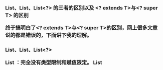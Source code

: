 ### List、List<Object>、List<?> 的三者的区别以及 <? extends T>与<? super T> 的区别

终于搞明白了<? extends T>与<? super T>的区别，网上很多文章说的都是错误的，下面讲下我的理解。

#### List、List<Object>、List<?>

List ：完全没有类型限制和赋值限定。
List<Object> ：看似用法与List一样，但是在接受其他泛型赋值时会出现编译错误。
List<?>：是一个泛型，在没有赋值前，表示可以接受任何类型的集合赋值，但赋值之后不能往里面随便添加元素，但可以remove和clear，并非immutable(不可变)集合。List<?>一般作为参数来接收外部集合，或者返回一个具体元素类型的集合，也称为通配符集合。
代码验证：

![image-20200402212520699](D:\文章\java\基础\image-20200402212520699.png)

![image-20200402212551190](D:\文章\java\基础\image-20200402212551190.png)



#### <? extends T>与<? super T>

List 最大的问题是只能放置一种类型，为了放置多种受泛型约束的类型，出现了 <? extends T>与<? super T> 两种语法。简单来说， <? extends T> 是Get First，适用于取出集合元素消费的场景；<? super T>是Put First，适用于生产集合元素为主的场景。

<? super T> : 里面放的是T或T的子类元素，注意理解，<? super T>是给集合设置了一个界限，不能往里放T以上的类型，但是可以安全的插入T或T子类。因为有上界，可以安全的插入上界类型的子类。但是读取出来时，因为无法确定具体是什么子类型，所以只能统一转为上届类型，泛型丢失。



<? extends T> ：里面放的也是T或T的子类。那可能你会疑惑，这又什么区别呢？，<? extends T> 一般是用作方法的入参，用来限制传进来的参数必须只能是某个T类或其子类，这样我的方法可以统一向上强制转型为T进行处理。任何元素都不得添加进<? extends T>集合内。记住<? extends T>不能add元素进去。因为我们并不知道传进来的是什么具体的子类。





代码示例如下，以加菲猫、猫、动物为例，说明extends和super的详细语法差异

![image-20200402212621339](D:\文章\java\基础\image-20200402212621339.png)

![image-20200402212643981](D:\文章\java\基础\image-20200402212643981.png)

![image-20200402212659097](D:\文章\java\基础\image-20200402212659097.png)

总之，<? extends T>的场景是put功能受限，可以读取元素，一般用来接收参数。

而<? super T>是可以插入元素。



源码放上：

```java
public static void main(String[] args) {

   //第一段：泛型出现之前集合定义方式
   List a1 =new ArrayList();
   a1.add(new Object());
   a1.add(new Integer(10));
   a1.add(new String("string"));
   
   //第二段：把a1引用赋值给a2,(a2与a1的区别是增加了泛型限制)
   List<Object> a2 =a1;
   a2.add(new Object());
   a2.add(new Integer(20));
   a2.add(new String("string2"));
   a2.add(25);
   //List<Object> 接受其他泛型赋值时,会报异常（因为在下面例子中List<Integer>不能转为List<Object>）
   List<Integer> aint = new ArrayList<Integer>();
   List<Object> a22 =aint;//Type mismatch: cannot convert from List<Integer> to List<Object>
   
   //第三段：把a1引用赋值给a3,（a3与a1的区别是增加了泛型<Integer>）
   List<Integer> a3 = a1; //此时如果遍历a3则会报类型转换异常ClassCastException
   a3.add(new Integer(20));
   //下面两行编译出错，不允许增加非Integer类型进入集合
   a3.add(new Object());//The method add(Integer) in the type List<Integer> is not applicable for the arguments (Object)
   a3.add(new String("string2"));
   
   //第四段：把a1引用赋值给a4,a4与a1的区别是增加了通配符
   List<?> a4 = a1;
   //允许删除和清除元素
   a4.remove(0);
   a4.clear();
   //编译错误，不允许添加任何元素
   a4.add(new Object());
   a4.add(new Integer(20));
   a4.add(new String("string2"));
}
```

```java
class Animal{}
class Cat extends Animal{}
class Garfield extends Cat{}

//用动物，猫，加菲猫的继承关系说明extends与super在集合中的意义
public class AnimalCatGarfield {
    public static void main(String[] args) {
      //第一段：声明第三个依次继承的集合：Object>动物>猫>加菲猫  三个泛型集合可以理解为三个不同的笼子
      List<Animal> animal = new ArrayList<Animal>();        //动物
      List<Cat> cat = new ArrayList<Cat>();             //猫
      List<Garfield> garfield = new ArrayList<Garfield>();  //加菲猫
      
      animal.add(new Animal());
      cat.add(new Cat());
      garfield.add(new Garfield());
      
      //第二段：测试赋值操作  以Cat为核心，因为它既有子类又有父类
      //下行编译出错。只能赋值Cat或Cat子类集合
      List<? extends Cat> extendsCatFromAnimal = animal;
      List<? super Cat> superCatFromAnimal = animal;
      
      List<? extends Cat> extendsCatFromCat = cat;
      List<? super Cat> superCatFromCat = cat;
      
      List<? extends Cat> extendsCatFromGarfield = garfield;
      //下行编译出错。只能赋值Cat或着Cat父类集合
      List<? super Cat> superCatFromGarfield = garfield;
      
      //第三段：测试add方法
      //下面三行中所有的<? extends T>都无法进行add操作，编译出错
      extendsCatFromCat.add(new Animal());
      extendsCatFromCat.add(new Cat());
      extendsCatFromCat.add(new Garfield());
      
      //下行编译出错。只能添加Cat或者Cat的子类集合。
      superCatFromCat.add(new Animal());
      superCatFromCat.add(new Cat());
      superCatFromCat.add(new Garfield());
      
      //第四段：测试get方法
      //所有的super操作能够返回元素，我们可以安全的确定，superCatFromCat里的元素一定是CAT或其子类
      // 所以可以进行一定的强制类型转换
      //可以强转为Animal 安全
      Animal object = (Animal) superCatFromCat.get(0);
      //可以强转为CAT  安全
      Cat object3 = (Cat) superCatFromCat.get(0);
      //也能强转为加菲猫，但是不安全
      Garfield object4 = (Garfield) superCatFromCat.get(0);
      //以下extends操作能够返回元素
      Animal catExtends3 = extendsCatFromCat.get(0);
      Object catExtends2 = extendsCatFromCat.get(0);
      Cat catExtends1 = extendsCatFromCat.get(0);
      //下行编译错误。虽然Cat集合从Garfield赋值而来，但类型擦除后，是不知道的
      // 可以进行强转，但是不安全。
      Garfield cat2 = (Garfield) extendsCatFromGarfield.get(0);
   }
}
```

